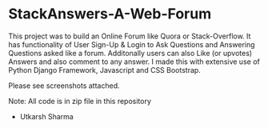 # StackAnswers-A-Web-Forum
This project was to build an Online Forum like Quora or Stack-Overflow.
It has functionality of User Sign-Up & Login to Ask Questions and Answering Questions asked like a forum.
Additonally users can also Like (or upvotes) Answers and also comment to any answer.
I made this with extensive use of Python Django Framework, Javascript and CSS Bootstrap.

Please see screenshots attached.

Note: All code is in zip file in this repository

- Utkarsh Sharma 
